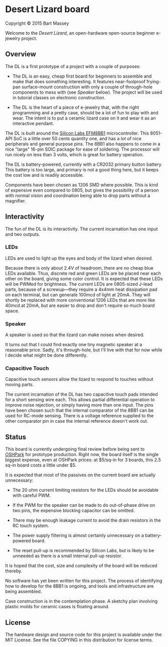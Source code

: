 # Desert Lizard board
Copyright © 2015 Bart Massey

Welcome to the *Desert Lizard*, an open-hardware open-source
beginner e-jewelry project.

## Overview

The DL is a first prototype of a project with a
couple of purposes:

* The DL is an easy, cheap first board for beginners to assemble
  and make that does something interesting. It features
  near-foolproof frying-pan surface-mount construction with
  only a couple of through-hole components to mess with (see
  *Speaker* below). The project will be used in tutorial
  classes on electronic construction.

* The DL is the heart of a piece of e-jewelry that, with the
  right programming and a pretty case, should be a lot of
  fun to play with and wear. The intent is to put a ceramic
  lizard case on it and wear it as an interactive pendant.

The DL is built around the
[Silicon Labs EFM8BB1](http://www.silabs.com/Support%20Documents/TechnicalDocs/EFM8BB1_DataSheet.pdf)
microcontroller. This 8051-API SoC is a little over 50 cents
quantity one, and has a *lot* of nice peripherals and
general purpose pins. The 8BB1 also happens to come in a nice
"large" 16-pin SOIC package for ease of soldering. The
processor will run nicely on less than 3 volts, which is
great for battery operation.

The DL is battery-powered, currently with a CR2032 primary
button battery. This battery is too large, and primary is
not a good thing here, but it keeps the cost low and is
readily accessible.

Components have been chosen as 1206 SMD where possible. This
is kind of expensive even compared to 0805, but gives the
possibility of a person with normal vision and coordination
being able to drop parts without a magnifier.

## Interactivity

The fun of the DL is its interactivity. The current
incarnation has one input and two outputs.

### LEDs

LEDs are used to light up the eyes and body of the lizard
when desired.

Because there is only about 2.4V of headroom, there are no
cheap blue LEDs available. Thus, discrete red and green LEDs
are be placed near each other on the board, giving some
color control. It is expected that these LEDs will be PWMed
for brightness. The current LEDs are 0805-sized J-lead
parts, because of a screwup—they require a 4x4mm heat
dissipation pad on each terminal, but can generate 100mcd of
light at 20mA. They will shortly be replaced with more
conventional 1206 LEDs that are more like 40mcd at 20mA, but
are easier to drop and don't require so much board space.

### Speaker

A speaker is used so that the lizard can make noises when
desired.

It turns out that I could find exactly one tiny magnetic
speaker at a reasonable price. Sadly, it's through-hole, but
I'll live with that for now while I decide what might be
done differently.

### Capacitive Touch

Capacitive touch sensors allow the lizard to respond to
touches without moving parts.

The current incarnation of the DL has two capacitive touch
pads intended for a short sensing wire each. This allows
partial differential operation to improve noise rejection,
or simply having more than one input. The pins have been
chosen such that the internal comparator of the 8BB1 can be
used for RC-mode sensing. There is a voltage reference
supplied to the other comparator pin in case the internal
reference doesn't work out.

## Status

This board is currently undergoing final review before being
sent to [OSHPark](http://oshpark.org) for prototype
production. Right now, the board itself is the single
biggest expense, even at OSHPark prices: at $5/sq-in for 3
boards, this 2.5 sq-in board costs a little under $5.

It is expected that most of the passives on the current
board are actually unnecessary:

* The 20 ohm current limiting resistors for the LEDs should
  be avoidable with careful PWM.

* If the PWM for the speaker can be made to do out-of-phase
  drive on two pins, the expensive blocking capacitor can be
  omitted.

* There may be enough leakage current to avoid the drain
  resistors in the RC touch system.

* The power supply filtering is almost certainly unnecessary
  on a battery-powered board.

* The reset pull-up is recommended by Silicon Labs, but is
  likely to be unneeded as there is a small internal pull-up
  resistor.

It is hoped that the cost, size and complexity of the board
will be reduced thereby.

No software has yet been written for this project. The
process of identifying how to develop for the 8BB1 is
ongoing, and tools and infrastructure are being assembled.

Case construction is in the contemplation phase. A sketchy
plan involving plastic molds for ceramic cases is floating
around.

## License

The hardware design and source code for this project is
available under the MIT License. See the file COPYING in
this distribution for license terms.
